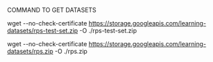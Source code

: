 COMMAND TO GET DATASETS

 wget --no-check-certificate https://storage.googleapis.com/learning-datasets/rps-test-set.zip -O ./rps-test-set.zip

 wget --no-check-certificate https://storage.googleapis.com/learning-datasets/rps.zip -O ./rps.zip
